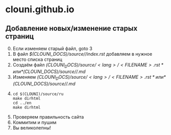 # clouni.github.io


## Добавление новых/изменение старых страниц

0. Если изменяем старый файл, goto 3
1. В файл *$(CLOUNI_DOCS)/source/<lang>/index.rst* добавляем <FILENAME> в нужное место списка страниц
2. Создаём файл *$(CLOUNI_DOCS)/source/<lang>/<FILENAME>.rst* или *$(CLOUNI_DOCS)/source/<lang>/<FILENAME>.md*
3. Изменяем *$(CLOUNI_DOCS)/source/<lang>/<FILENAME>.rst* или *$(CLOUNI_DOCS)/source/<lang>/<FILENAME>.md*
4.  
    ~~~
    cd $(CLOUNI)/source/ru
    make dirhtml
    cd ../en
    make dirhtml
    ~~~
5. Проверяем правильность сайта
6. Коммитим и пушим    
7. Вы великолепны!
